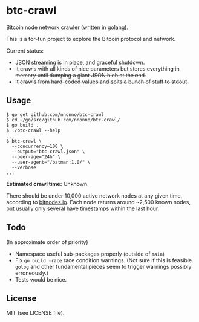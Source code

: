 # btc-crawl

Bitcoin node network crawler (written in golang).

This is a for-fun project to explore the Bitcoin protocol and network.

Current status: 
* JSON streaming is in place, and graceful shutdown.
* ~~It crawls with all kinds of nice parameters but stores everything in memory
  until dumping a giant JSON blob at the end.~~
* ~~It crawls from hard-coded values and spits a bunch of stuff to
stdout.~~


## Usage
```
$ go get github.com/nnonno/btc-crawl
$ cd ~/go/src/github.com/nnonno/btc-crawl/
$ go build .
$ ./btc-crawl --help
...
$ btc-crawl \
  --concurrency=100 \
  --output="btc-crawl.json" \
  --peer-age="24h" \
  --user-agent="/batman:1.0/" \
  --verbose
...
```

**Estimated crawl time:** Unknown.

There should be under 10,000 active network nodes at any given time, according
to [bitnodes.io](https://getaddr.bitnodes.io/). Each node returns around ~2,500
known nodes, but usually only several have timestamps within the last hour.


## Todo

(In approximate order of priority)

* Namespace useful sub-packages properly (outside of `main`)
* Fix `go build -race` race condition warnings. (Not sure if this is feasible. `golog` and other
  fundamental pieces seem to trigger warnings possibly erroneously.)
* Tests would be nice.


## License

MIT (see LICENSE file).
